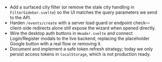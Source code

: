 - Add a surfaced city filter (or remove the stale city handling in `FilterSidebar.svelte`) so the UI matches the query parameters we send to the API.
- Harden `/events/create` with a server load guard or endpoint check—client-side redirects alone still expose the wizard when opened directly.
- Wire the desktop auth buttons in `Header.svelte` and connect Login/Register modals to the live backend, replacing the placeholder Google button with a real flow or removing it.
- Document and implement a safe token refresh strategy; today we only persist access tokens in `localStorage`, which is not production ready.
